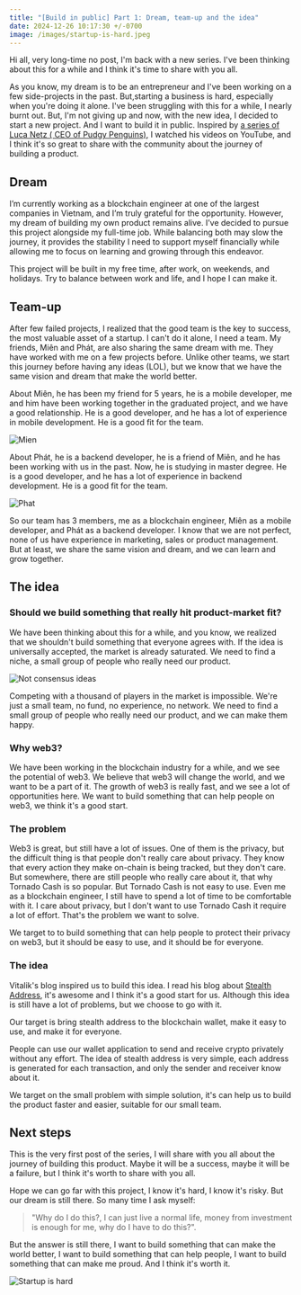```yaml
---
title: "[Build in public] Part 1: Dream, team-up and the idea"
date: 2024-12-26 10:17:30 +/-0700
image: /images/startup-is-hard.jpeg
---
```


Hi all, very long-time no post, I'm back with a new series. I've been thinking about this for a while and I think it's time to share with you all.

As you know, my dream is to be an entrepreneur and I've been working on a few side-projects in the past. But,starting a business is hard, especially when you're doing it alone. I've been struggling with this for a while, I nearly burnt out. But, I'm not giving up and now, with the new idea, I decided to start a new project. And I want to build it in public. Inspired by [a series of Luca Netz ( CEO of Pudgy Penguins)](https://www.youtube.com/@lucanetzofficial/playlists), I watched his videos on YouTube, and I think it's so great to share with the community about the journey of building a product.

## Dream
I’m currently working as a blockchain engineer at one of the largest companies in Vietnam, and I’m truly grateful for the opportunity. However, my dream of building my own product remains alive. I’ve decided to pursue this project alongside my full-time job. While balancing both may slow the journey, it provides the stability I need to support myself financially while allowing me to focus on learning and growing through this endeavor.

This project will be built in my free time, after work, on weekends, and holidays. Try to balance between work and life, and I hope I can make it.

## Team-up
After few failed projects, I realized that the good team is the key to success, the most valuable asset of a startup. I can't do it alone, I need a team. My friends, Miên and Phát, are also sharing the same dream with me. They have worked with me on a few projects before. Unlike other teams, we start this journey before having any ideas (LOL), but we know that we have the same vision and dream that make the world better.

About Miên, he has been my friend for 5 years, he is a mobile developer, me and him have been working together in the graduated project, and we have a good relationship. He is a good developer, and he has a lot of experience in mobile development. He is a good fit for the team.

![Mien](/images/Mien.png)

About Phát, he is a backend developer, he is a friend of Miên, and he has been working with us in the past. Now, he is studying in master degree. He is a good developer, and he has a lot of experience in backend development. He is a good fit for the team.

![Phat](/images/Phat.png)

So our team has 3 members, me as a blockchain engineer, Miên as a mobile developer, and Phát as a backend developer. I know that we are not perfect, none of us have experience in marketing, sales or product management. But at least, we share the same vision and dream, and we can learn and grow together.

## The idea
### Should we build something that really hit product-market fit?
We have been thinking about this for a while, and you know, we realized that we shouldn't build something that everyone agrees with. If the idea is universally accepted, the market is already saturated. We need to find a niche, a small group of people who really need our product. 

![Not consensus ideas](/images/not-consensus-ideas.jpeg)

Competing with a thousand of players in the market is impossible. We're just a small team, no fund, no experience, no network. We need to find a small group of people who really need our product, and we can make them happy.

### Why web3?
We have been working in the blockchain industry for a while, and we see the potential of web3. We believe that web3 will change the world, and we want to be a part of it. The growth of web3 is really fast, and we see a lot of opportunities here. We want to build something that can help people on web3, we think it's a good start.

### The problem
Web3 is great, but still have a lot of issues. One of them is the privacy, but the difficult thing is that people don't really care about privacy. They know that every action they make on-chain is being tracked, but they don't care. But somewhere, there are still people who really care about it, that why Tornado Cash is so popular. But Tornado Cash is not easy to use. Even me as a blockchain engineer, I still have to spend a lot of time to be comfortable with it. I care about privacy, but I don't want to use Tornado Cash it require a lot of effort. That's the problem we want to solve.

We target to to build something that can help people to protect their privacy on web3, but it should be easy to use, and it should be for everyone.

### The idea
Vitalik's blog inspired us to build this idea. I read his blog about [Stealth Address](https://vitalik.eth.limo/general/2023/01/20/stealth.html), it's awesome and I think it's a good start for us. Although this idea is still have a lot of problems, but we choose to go with it. 

Our target is bring stealth address to the blockchain wallet, make it easy to use, and make it for everyone. 

People can use our wallet application to send and receive crypto privately without any effort. The idea of stealth address is very simple, each address is generated for each transaction, and only the sender and receiver know about it.

We target on the small problem with simple solution, it's can help us to build the product faster and easier, suitable for our small team.

## Next steps
This is the very first post of the series, I will share with you all about the journey of building this product. Maybe it will be a success, maybe it will be a failure, but I think it's worth to share with you all.

Hope we can go far with this project, I know it's hard, I know it's risky. But our dream is still there. So many time I ask myself:

> "Why do I do this?, I can just live a normal life, money from investment is enough for me, why do I have to do this?". 

But the answer is still there, I want to build something that can make the world better, I want to build something that can help people, I want to build something that can make me proud. And I think it's worth it.

![Startup is hard](/images/startup-is-hard.jpeg)